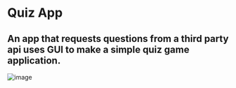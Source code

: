 # Quiz App

## An app that requests questions from a third party api uses GUI to make a simple quiz game application.

![image](https://github.com/giannisyp/quiz-app/assets/119696474/deb3a54e-b5a6-41d6-b1ce-d5bae19bab3f)
